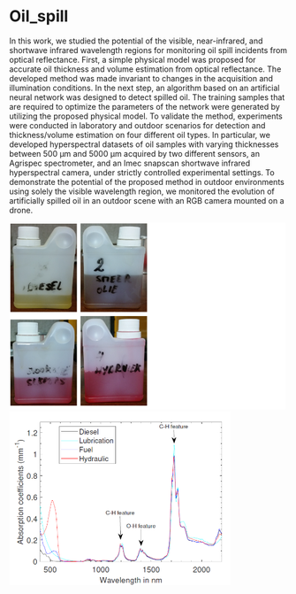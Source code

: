 # Oil_spill
In this work, we studied the potential of the visible, near-infrared, and shortwave infrared wavelength regions for monitoring oil spill incidents from optical reflectance. First, a simple physical model was proposed for accurate oil thickness and volume estimation from optical reflectance. The developed method was made invariant to changes in the acquisition and illumination conditions. In the next step, an algorithm based on an artificial neural network was designed to detect spilled oil. The training samples that are required to optimize the parameters of the network were generated by utilizing the proposed physical model. To validate the method, experiments were conducted in laboratory and outdoor scenarios for detection and thickness/volume estimation on four different oil types. In particular, we developed hyperspectral datasets of oil samples with varying thicknesses between 500 μm and 5000 μm acquired by two different sensors, an Agrispec spectrometer, and an Imec snapscan shortwave infrared hyperspectral camera, under strictly controlled experimental settings. To demonstrate the potential of the proposed method in outdoor environments using solely the visible wavelength region, we monitored the evolution of artificially spilled oil in an outdoor scene with an RGB camera mounted on a drone.

<p float="left">
  <img src="/Oils.png" width="500" />
  <img src="/Absorption_spectra.png" width="400" /> 
</p>

